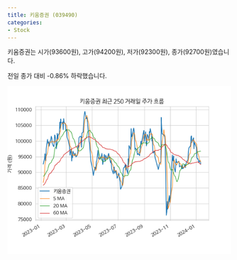 ```yaml
---
title: 키움증권 (039490)
categories:
- Stock
---
```


키움증권는 시가(93600원), 고가(94200원), 저가(92300원), 종가(92700원)였습니다.

전일 종가 대비 -0.86% 하락했습니다.

<!-- more -->

![039490](/assets/images/stock/039490.png)